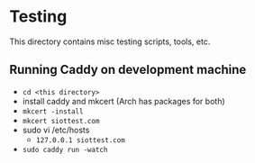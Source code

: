 # Testing

This directory contains misc testing scripts, tools, etc.

## Running Caddy on development machine

- `cd <this directory>`
- install caddy and mkcert (Arch has packages for both)
- `mkcert -install`
- `mkcert siottest.com`
- sudo vi /etc/hosts
  - `127.0.0.1 siottest.com`
- `sudo caddy run -watch`
